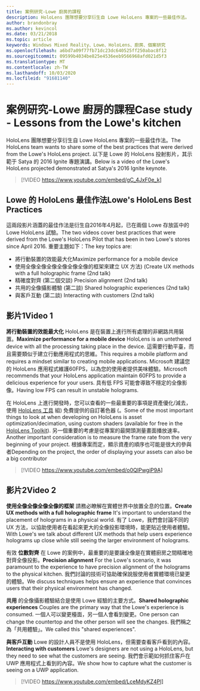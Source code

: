 ```yaml
---
title: 案例研究-Lowe 廚房的課程
description: HoloLens 團隊想要分享衍生自 Lowe HoloLens 專案的一些最佳作法。
author: brandonbray
ms.author: kevincol
ms.date: 03/21/2018
ms.topic: article
keywords: Windows Mixed Reality、Lowe、HoloLens、廚房、個案研究
ms.openlocfilehash: a6bd7a09f77fb71dc23dc640525ff250abac8f12
ms.sourcegitcommit: 09599b4034be825e4536eeb9566968afd021d5f3
ms.translationtype: MT
ms.contentlocale: zh-TW
ms.lasthandoff: 10/03/2020
ms.locfileid: "91681140"
---
```

# <a name="case-study---lessons-from-the-lowes-kitchen"></a><span data-ttu-id="8e244-104">案例研究-Lowe 廚房的課程</span><span class="sxs-lookup"><span data-stu-id="8e244-104">Case study - Lessons from the Lowe's kitchen</span></span>

<span data-ttu-id="8e244-105">HoloLens 團隊想要分享衍生自 Lowe HoloLens 專案的一些最佳作法。</span><span class="sxs-lookup"><span data-stu-id="8e244-105">The HoloLens team wants to share some of the best practices that were derived from the Lowe's HoloLens project.</span></span> <span data-ttu-id="8e244-106">以下是 Lowe 的 HoloLens 投射影片，其示範于 Satya 的 2016 Ignite 專題演講。</span><span class="sxs-lookup"><span data-stu-id="8e244-106">Below is a video of the Lowe's HoloLens projected demonstrated at Satya's 2016 Ignite keynote.</span></span>
<br>
>[!VIDEO https://www.youtube.com/embed/gC_4JxF0e_k]

## <a name="lowes-hololens-best-practices"></a><span data-ttu-id="8e244-107">Lowe 的 HoloLens 最佳作法</span><span class="sxs-lookup"><span data-stu-id="8e244-107">Lowe's HoloLens Best Practices</span></span>

<span data-ttu-id="8e244-108">這兩段影片涵蓋的最佳作法是衍生自2016年4月起，已在兩個 Lowe 存放區中的 Lowe HoloLens 試驗。</span><span class="sxs-lookup"><span data-stu-id="8e244-108">The two videos cover best practices that were derived from the Lowe's HoloLens Pilot that has been in two Lowe's stores since April 2016.</span></span> <span data-ttu-id="8e244-109">重要主題如下：</span><span class="sxs-lookup"><span data-stu-id="8e244-109">The key topics are:</span></span>
* <span data-ttu-id="8e244-110">將行動裝置的效能最大化</span><span class="sxs-lookup"><span data-stu-id="8e244-110">Maximize performance for a mobile device</span></span>
* <span data-ttu-id="8e244-111">使用全像全像全像全像全像全像的框架來建立 UX 方法)  (</span><span class="sxs-lookup"><span data-stu-id="8e244-111">Create UX methods with a full holographic frame (2nd talk)</span></span>
* <span data-ttu-id="8e244-112">精確度對齊 (第二個交談) </span><span class="sxs-lookup"><span data-stu-id="8e244-112">Precision alignment (2nd talk)</span></span>
* <span data-ttu-id="8e244-113">共用的全像攝影體驗 (第二談) </span><span class="sxs-lookup"><span data-stu-id="8e244-113">Shared holographic experiences (2nd talk)</span></span>
* <span data-ttu-id="8e244-114">與客戶互動 (第二談) </span><span class="sxs-lookup"><span data-stu-id="8e244-114">Interacting with customers (2nd talk)</span></span>

## <a name="video-1"></a><span data-ttu-id="8e244-115">影片1</span><span class="sxs-lookup"><span data-stu-id="8e244-115">Video 1</span></span>

<span data-ttu-id="8e244-116">**將行動裝置的效能最大化** HoloLens 是在裝置上進行所有處理的非網路共用裝置。</span><span class="sxs-lookup"><span data-stu-id="8e244-116">**Maximize performance for a mobile device** HoloLens is an untethered device with all the processing taking place in the device.</span></span> <span data-ttu-id="8e244-117">這需要行動平臺，而且需要類似于建立行動應用程式的思維。</span><span class="sxs-lookup"><span data-stu-id="8e244-117">This requires a mobile platform and requires a mindset similar to creating mobile applications.</span></span> <span data-ttu-id="8e244-118">Microsoft 建議您的 HoloLens 應用程式維護60FPS，以為您的使用者提供美味體驗。</span><span class="sxs-lookup"><span data-stu-id="8e244-118">Microsoft recommends that your HoloLens application maintain 60FPS to provide a delicious experience for your users.</span></span> <span data-ttu-id="8e244-119">具有低 FPS 可能會導致不穩定的全像影像。</span><span class="sxs-lookup"><span data-stu-id="8e244-119">Having low FPS can result in unstable holograms.</span></span>

<span data-ttu-id="8e244-120">在 HoloLens 上進行開發時，您可以查看的一些最重要的事項是資產優化/減去，使用 [HoloLens 工具](https://github.com/Microsoft/HoloToolkit-Unity) 組) 免費提供的自訂著色器 (。</span><span class="sxs-lookup"><span data-stu-id="8e244-120">Some of the most important things to look at when developing on HoloLens is asset optimization/decimation, using custom shaders (available for free in the [HoloLens Toolkit](https://github.com/Microsoft/HoloToolkit-Unity)).</span></span> <span data-ttu-id="8e244-121">另一個重要的考慮是從專案的最開頭測量畫面播放速率。</span><span class="sxs-lookup"><span data-stu-id="8e244-121">Another important consideration is to measure the frame rate from the very beginning of your project.</span></span> <span data-ttu-id="8e244-122">根據專案而定，顯示資產的順序也可能是很大的參與者</span><span class="sxs-lookup"><span data-stu-id="8e244-122">Depending on the project, the order of displaying your assets can also be a big contributor</span></span>
<br>
>[!VIDEO https://www.youtube.com/embed/o0QIPwgiP9A]

## <a name="video-2"></a><span data-ttu-id="8e244-123">影片2</span><span class="sxs-lookup"><span data-stu-id="8e244-123">Video 2</span></span>

<span data-ttu-id="8e244-124">**使用全像全像全像全像的框架** 請務必瞭解在實體世界中放置全息的位置。</span><span class="sxs-lookup"><span data-stu-id="8e244-124">**Create UX methods with a full holographic frame** It's important to understand the placement of holograms in a physical world.</span></span> <span data-ttu-id="8e244-125">有了 Lowe，我們會討論不同的 UX 方法，以協助使用者在看起來更大的全像投影環境時，能更貼近使用者體驗。</span><span class="sxs-lookup"><span data-stu-id="8e244-125">With Lowe's we talk about different UX methods that help users experience holograms up close while still seeing the larger environment of holograms.</span></span>

<span data-ttu-id="8e244-126">有效 **位數對齊** 在 Lowe 的案例中，最重要的是要讓全像是在實體廚房之間精確地對齊全像投影。</span><span class="sxs-lookup"><span data-stu-id="8e244-126">**Precision alignment** For the Lowe's scenario, it was paramount to the experience to have precision alignment of the holograms to the physical kitchen.</span></span> <span data-ttu-id="8e244-127">我們討論的技術可協助確保說服使用者實體環境已變更的體驗。</span><span class="sxs-lookup"><span data-stu-id="8e244-127">We discuss techniques helps ensure an experience that convinces users that their physical environment has changed.</span></span>

<span data-ttu-id="8e244-128">**共用** 的全像攝影體驗結合是使用 Lowe 經驗的主要方式。</span><span class="sxs-lookup"><span data-stu-id="8e244-128">**Shared holographic experiences** Couples are the primary way that the Lowe's experience is consumed.</span></span> <span data-ttu-id="8e244-129">一個人可以變更檯面，另一個人會看到變更。</span><span class="sxs-lookup"><span data-stu-id="8e244-129">One person can change the countertop and the other person will see the changes.</span></span> <span data-ttu-id="8e244-130">我們稱之為「共用體驗」。</span><span class="sxs-lookup"><span data-stu-id="8e244-130">We called this "shared experiences".</span></span>

<span data-ttu-id="8e244-131">**與客戶互動** Lowe 的設計人員不是使用 HoloLens，但需要查看客戶看到的內容。</span><span class="sxs-lookup"><span data-stu-id="8e244-131">**Interacting with customers** Lowe's designers are not using a HoloLens, but they need to see what the customers are seeing.</span></span> <span data-ttu-id="8e244-132">我們會示範如何抓住客戶在 UWP 應用程式上看到的內容。</span><span class="sxs-lookup"><span data-stu-id="8e244-132">We show how to capture what the customer is seeing on a UWP application.</span></span>
<br>
>[!VIDEO https://www.youtube.com/embed/LceMdyKZ4PI]
